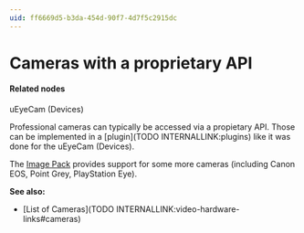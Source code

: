 ```yaml
---
uid: ff6669d5-b3da-454d-90f7-4d7f5c2915dc
---
```


# Cameras with a proprietary API


#### Related nodes
<span class="node">uEyeCam (Devices)</span>  



Professional cameras can typically be accessed via a propietary API. Those can be implemented in a [plugin](TODO INTERNALLINK:plugins) like it was done for the <span class="node">uEyeCam (Devices)</span>.  

The <a href="https://vvvv.org/contribution/vvvv.packs.image" class="extURL contribution" target="_blank">Image Pack</a> provides support for some more cameras (including Canon EOS, Point Grey, PlayStation Eye).  

**See also:**  
* [List of Cameras](TODO INTERNALLINK:video-hardware-links#cameras)  





